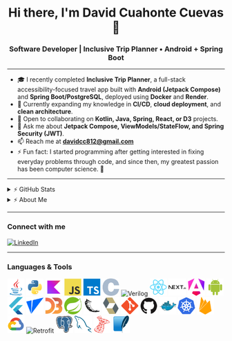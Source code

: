 <h1 align="center">Hi there, I'm David Cuahonte Cuevas 👋</h1>
<h3 align="center">Software Developer | Inclusive Trip Planner • Android + Spring Boot</h3>

---

- 🎓 I recently completed **Inclusive Trip Planner**, a full-stack accessibility-focused travel app built with **Android (Jetpack Compose)** and **Spring Boot/PostgreSQL**, deployed using **Docker** and **Render**.
- 🌱 Currently expanding my knowledge in **CI/CD**, **cloud deployment**, and **clean architecture**.
- 👯 Open to collaborating on **Kotlin, Java, Spring, React, or D3** projects.
- 💬 Ask me about **Jetpack Compose, ViewModels/StateFlow, and Spring Security (JWT)**.
- 📫 Reach me at **davidcc812@gmail.com**
- ⚡ Fun fact: I started programming after getting interested in fixing everyday problems through code, and since then, my greatest passion has been computer science. 🧱
---

<details>
  <summary>⚡ GitHub Stats</summary>
  <p>
    <img
      align="left"
      src="https://github-readme-stats.vercel.app/api/top-langs?username=DavidCC812&show_icons=true&layout=compact&hide=css,html&langs_count=8&theme=radical"
      alt="Top languages for DavidCC812"
    />
  </p>
  <p>
    &nbsp;<img
      align="center"
      src="https://github-readme-stats.vercel.app/api?username=DavidCC812&show_icons=true&include_all_commits=true&count_private=true&theme=radical"
      alt="GitHub stats for DavidCC812"
    />
  </p>
</details>

<details>
  <summary>⚡ About Me</summary>

Hello! I’m **David Alejandro Cuahonte Cuevas**, a young Full Stack Developer with a background in cross-platform application development and early professional experience in Agile environments.

I recently graduated and am currently pursuing a **Master’s in Advanced Software Engineering** to further strengthen my expertise in front-end, back-end, and cloud technologies.

During my last position, I collaborated within a multidisciplinary team on an **Angular web application**, contributing to feature development, unit testing, and version control improvements using Git and GitHub. This experience helped me grow technically while adapting rapidly to a professional workflow.

My journey has led me to work with various **languages** (Java, Python, TypeScript), **frameworks** (Angular, Flutter, Spring), and **tools** (GitHub Actions, Docker, Google Cloud, PostgreSQL).

I’m fluent in **Spanish (native)**, **French**, **English**, and **Italian**, with basic knowledge of **German**.

I’m seeking new opportunities to contribute to meaningful projects and continue evolving in technically challenging environments.
</details>

---

<h3 align="left">Connect with me</h3>
<p align="left">
  <a href="https://www.linkedin.com/in/david-alejandro-cuahonte-cuevas-527781221/" target="_blank">
    <img align="center" alt="LinkedIn" height="30" width="40"
      src="https://raw.githubusercontent.com/rahuldkjain/github-profile-readme-generator/master/src/images/icons/Social/linked-in-alt.svg" />
  </a>
</p>


---

<h3 align="left">Languages & Tools</h3>
<p align="left">
  <img src="https://raw.githubusercontent.com/devicons/devicon/master/icons/java/java-original.svg" width="40" height="40" alt="Java"/>
  <img src="https://raw.githubusercontent.com/devicons/devicon/master/icons/python/python-original.svg" width="40" height="40" alt="Python"/>
  <img src="https://raw.githubusercontent.com/devicons/devicon/master/icons/kotlin/kotlin-original.svg" width="40" height="40" alt="Kotlin"/>
  <img src="https://raw.githubusercontent.com/devicons/devicon/master/icons/javascript/javascript-original.svg" width="40" height="40" alt="JavaScript"/>
  <img src="https://raw.githubusercontent.com/devicons/devicon/master/icons/typescript/typescript-original.svg" width="40" height="40" alt="TypeScript"/>
  <img src="https://raw.githubusercontent.com/devicons/devicon/master/icons/c/c-original.svg" width="40" height="40" alt="C"/>
  <img src="https://cdn.worldvectorlogo.com/logos/verilog.svg" width="40" height="40" alt="Verilog"/>
  <img src="https://raw.githubusercontent.com/devicons/devicon/master/icons/react/react-original.svg" width="40" height="40" alt="React"/>
  <img src="https://raw.githubusercontent.com/devicons/devicon/master/icons/nextjs/nextjs-original-wordmark.svg" width="40" height="40" alt="Next.js"/>
  <img src="https://raw.githubusercontent.com/devicons/devicon/master/icons/angular/angular-original.svg" width="40" height="40" alt="Angular"/>
  <img src="https://raw.githubusercontent.com/devicons/devicon/master/icons/android/android-original.svg" width="40" height="40" alt="Android"/>
  <img src="https://raw.githubusercontent.com/devicons/devicon/master/icons/flutter/flutter-original.svg" width="40" height="40" alt="Flutter"/>
  <img src="https://raw.githubusercontent.com/devicons/devicon/master/icons/vite/vite-original.svg" width="40" height="40" alt="Vite"/>
  <img src="https://raw.githubusercontent.com/devicons/devicon/master/icons/d3js/d3js-original.svg" width="40" height="40" alt="D3.js"/>
  <img src="https://raw.githubusercontent.com/devicons/devicon/master/icons/spring/spring-original.svg" width="40" height="40" alt="Spring Boot"/>
  <img src="https://raw.githubusercontent.com/devicons/devicon/master/icons/flask/flask-original.svg" width="40" height="40" alt="Flask"/>
  <img src="https://raw.githubusercontent.com/devicons/devicon/master/icons/hibernate/hibernate-original.svg" width="40" height="40" alt="Hibernate"/>
  <img src="https://raw.githubusercontent.com/devicons/devicon/master/icons/git/git-original.svg" width="40" height="40" alt="Git"/>
  <img src="https://raw.githubusercontent.com/devicons/devicon/master/icons/github/github-original.svg" width="40" height="40" alt="GitHub"/>
  <img src="https://raw.githubusercontent.com/devicons/devicon/master/icons/docker/docker-original.svg" width="40" height="40" alt="Docker"/>
  <img src="https://raw.githubusercontent.com/devicons/devicon/master/icons/kubernetes/kubernetes-plain.svg" width="40" height="40" alt="Kubernetes"/>
  <img src="https://raw.githubusercontent.com/devicons/devicon/master/icons/firebase/firebase-plain.svg" width="40" height="40" alt="Firebase"/>
  <img src="https://raw.githubusercontent.com/devicons/devicon/master/icons/googlecloud/googlecloud-original.svg" width="40" height="40" alt="Google Cloud Platform"/>
  <img src="https://upload.wikimedia.org/wikipedia/commons/9/9a/Retrofit_Logo.png" width="40" height="40" alt="Retrofit"/>
  <img src="https://raw.githubusercontent.com/devicons/devicon/master/icons/postgresql/postgresql-original.svg" width="40" height="40" alt="PostgreSQL"/>
  <img src="https://raw.githubusercontent.com/devicons/devicon/master/icons/mysql/mysql-original.svg" width="40" height="40" alt="MySQL"/>
  <img src="https://raw.githubusercontent.com/devicons/devicon/master/icons/microsoftsqlserver/microsoftsqlserver-plain.svg" width="40" height="40" alt="SQL Server"/>
  <img src="https://raw.githubusercontent.com/devicons/devicon/master/icons/sqlite/sqlite-original.svg" width="40" height="40" alt="SQLite"/>
</p>

